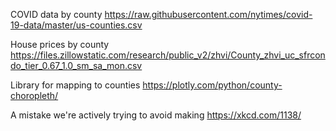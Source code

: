 COVID data by county
https://raw.githubusercontent.com/nytimes/covid-19-data/master/us-counties.csv

House prices by county
https://files.zillowstatic.com/research/public_v2/zhvi/County_zhvi_uc_sfrcondo_tier_0.67_1.0_sm_sa_mon.csv

Library for mapping to counties
https://plotly.com/python/county-choropleth/

A mistake we're actively trying to avoid making
https://xkcd.com/1138/
